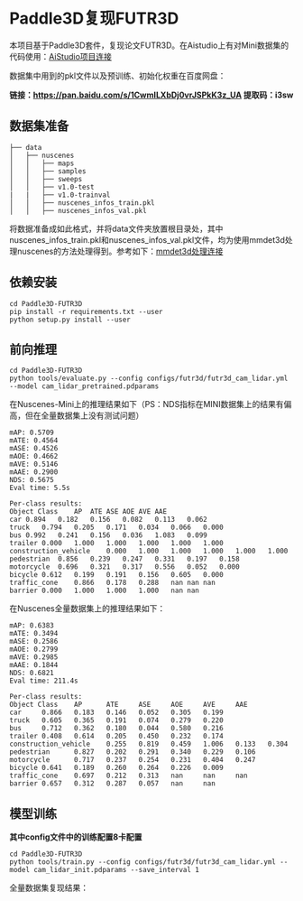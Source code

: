 # Paddle3D复现FUTR3D

本项目基于Paddle3D套件，复现论文FUTR3D。在Aistudio上有对Mini数据集的代码使用：[AiStudio项目连接](https://aistudio.baidu.com/aistudio/projectdetail/5739205)

数据集中用到的pkl文件以及预训练、初始化权重在百度网盘：

**链接：https://pan.baidu.com/s/1CwmILXbDj0vrJSPkK3z_UA 
提取码：i3sw**

## 数据集准备

```
├── data
│   ├── nuscenes
│   │   ├── maps
│   │   ├── samples
│   │   ├── sweeps
│   │   ├── v1.0-test
|   |   ├── v1.0-trainval
│   │   ├── nuscenes_infos_train.pkl
│   │   ├── nuscenes_infos_val.pkl
```

将数据准备成如此格式，并将data文件夹放置根目录处，其中nuscenes_infos_train.pkl和nuscenes_infos_val.pkl文件，均为使用mmdet3d处理nuscenes的方法处理得到。参考如下：[mmdet3d处理连接](https://mmdetection3d.readthedocs.io/zh_CN/latest/datasets/nuscenes_det.html)

## 依赖安装

```
cd Paddle3D-FUTR3D
pip install -r requirements.txt --user
python setup.py install --user
```

## 前向推理

```
cd Paddle3D-FUTR3D
python tools/evaluate.py --config configs/futr3d/futr3d_cam_lidar.yml --model cam_lidar_pretrained.pdparams
```
在Nuscenes-Mini上的推理结果如下（PS：NDS指标在MINI数据集上的结果有偏高，但在全量数据集上没有测试问题）
```
mAP: 0.5709                                                                     
mATE: 0.4564
mASE: 0.4526
mAOE: 0.4662
mAVE: 0.5146
mAAE: 0.2900
NDS: 0.5675
Eval time: 5.5s

Per-class results:
Object Class	AP	ATE	ASE	AOE	AVE	AAE
car	0.894	0.182	0.156	0.082	0.113	0.062
truck	0.794	0.205	0.171	0.034	0.066	0.000
bus	0.992	0.241	0.156	0.036	1.083	0.099
trailer	0.000	1.000	1.000	1.000	1.000	1.000
construction_vehicle	0.000	1.000	1.000	1.000	1.000	1.000
pedestrian	0.856	0.239	0.247	0.331	0.197	0.158
motorcycle	0.696	0.321	0.317	0.556	0.052	0.000
bicycle	0.612	0.199	0.191	0.156	0.605	0.000
traffic_cone	0.866	0.178	0.288	nan	nan	nan
barrier	0.000	1.000	1.000	1.000	nan	nan
```

在Nuscenes全量数据集上的推理结果如下：
```
mAP: 0.6383                                                                                                                                                                                
mATE: 0.3494
mASE: 0.2586
mAOE: 0.2799
mAVE: 0.2985
mAAE: 0.1844
NDS: 0.6821
Eval time: 211.4s

Per-class results:
Object Class    AP      ATE     ASE     AOE     AVE     AAE
car     0.866   0.183   0.146   0.052   0.305   0.199
truck   0.605   0.365   0.191   0.074   0.279   0.220
bus     0.712   0.362   0.180   0.044   0.580   0.216
trailer 0.408   0.614   0.205   0.450   0.232   0.174
construction_vehicle    0.255   0.819   0.459   1.006   0.133   0.304
pedestrian      0.827   0.202   0.291   0.340   0.229   0.106
motorcycle      0.717   0.237   0.254   0.231   0.404   0.247
bicycle 0.641   0.189   0.260   0.264   0.226   0.009
traffic_cone    0.697   0.212   0.313   nan     nan     nan
barrier 0.657   0.312   0.287   0.057   nan     nan
```

## 模型训练

**其中config文件中的训练配置8卡配置**

```
cd Paddle3D-FUTR3D
python tools/train.py --config configs/futr3d/futr3d_cam_lidar.yml --model cam_lidar_init.pdparams --save_interval 1
```

全量数据集复现结果：